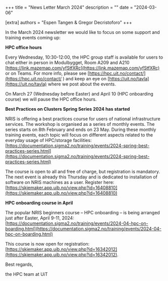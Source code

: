 +++
title = "News Letter March 2024"
description = ""
date = "2024-03-06"

[extra] 
authors = "Espen Tangen & Gregor Decristoforo"
+++

In the March 2024 newsletter we would like to focus on some support and training events coming up:


**HPC office hours**

Every Wednesday, 10:30-12:00, the HPC group staff is available for users to chat either in person in Modulbygget, Room A209 and A210 [https://link.mazemap.com/yfStfXRc](https://link.mazemap.com/yfStfXRc)
or on Teams. For more info, please see [https://hpc.uit.no/contact/](https://hpc.uit.no/contact/ ) and keep an eye on [https://uit.no/tavla](https://uit.no/tavla) where we post about the events.

On March 27 (Wednesday before Easter) and April 10 (HPC onboarding course) we will pause the HPC office hours.


**Best Practices on Clusters Spring Series 2024 has started**

NRIS is offering a best practices course for users of national infrastructure services.
The workshop is organised as a series of monthly events. The series starts on 8th February and ends on 23 May.
During these monthly training events, each topic will focus on different aspects related to the everyday usage of HPC/storage facilities:
[https://documentation.sigma2.no/training/events/2024-spring-best-practices-series.html](https://documentation.sigma2.no/training/events/2024-spring-best-practices-series.html)

The course is open to all and free of charge, but registration is mandatory.
The next event is already this Thursday and is dedicated to installation of software on NRIS machines as a user.
Register here: [https://skjemaker.app.uib.no/view.php?id=16408810](https://skjemaker.app.uib.no/view.php?id=16408810)


**HPC onboarding course in April**

The popular NRIS beginners course – HPC onboarding – is being arranged just after Easter, April 9-11, 2024:
[https://documentation.sigma2.no/training/events/2024-04-hpc-on-boarding.html](https://documentation.sigma2.no/training/events/2024-04-hpc-on-boarding.html)

This course is now open for registration: [https://skjemaker.app.uib.no/view.php?id=16342012](https://skjemaker.app.uib.no/view.php?id=16342012).


Best regards,

the HPC team at UiT
